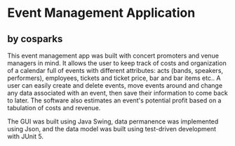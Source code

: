 # Event Management Application

## by cosparks

This event management app was built with concert promoters and venue managers in mind.  It allows the user to keep track
of costs and organization of a calendar full of events with different attributes: acts (bands, speakers, performers), employees, tickets and ticket price, bar and bar items etc..  A user can easily create and delete events, move events around and change any data associated with an event, then save their information to come back to later.  The software also estimates an event's potential profit based on a tabulation of costs and revenue.

The GUI was built using Java Swing, data permanence was implemented using Json, and the data model was built using test-driven development with JUnit 5.

